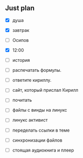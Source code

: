 ## Just plan
- [x] душа
- [x] завтрак
- [ ] Осипов
- [x] 12:00

- [ ] история
- [ ] распечатать формулы.
- [ ] ответите кириллу.
- [ ] сайт, который прислал Кирилл
- [ ] почитать
- [ ] файлы с винды на линукс
- [ ] линукс активист 
- [ ] переделать ссылки в теме
- [ ] синхронизации файлов
- [ ] стоящая аудиокнига и плеер

